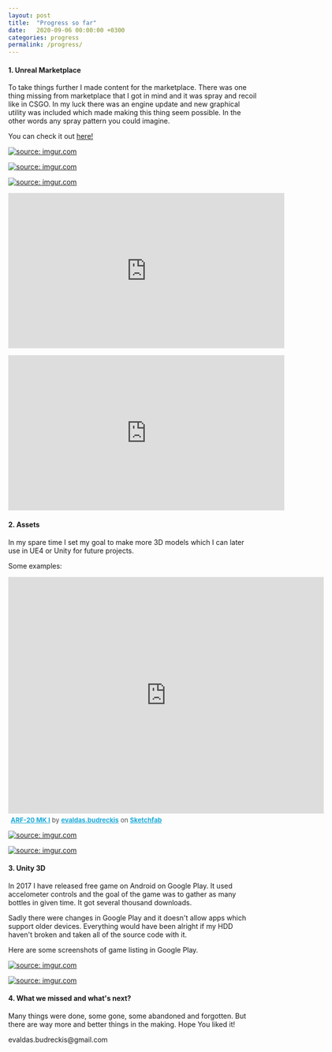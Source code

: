 ```yaml
---
layout: post
title:  "Progress so far"
date:   2020-09-06 00:00:00 +0300
categories: progress
permalink: /progress/
---
```


<h4>1. Unreal Marketplace</h4>
To take things further I made content for the marketplace. 
There was one thing missing from marketplace that I got in mind and it was spray and recoil like in CSGO.
In my luck there was an engine update and new graphical utility was included which made making this thing seem possible.
In the other words any spray pattern you could imagine.
<p>You can check it out <a href="https://www.unrealengine.com/marketplace/en-US/product/spray-pattern-generator-utility">here!</a></p>

<p><a href="https://imgur.com/TWPUOKp"><img src="https://i.imgur.com/TWPUOKp.png" title="source: imgur.com" /></a></p>
<p><a href="https://imgur.com/ahLN37i"><img src="https://i.imgur.com/ahLN37i.png" title="source: imgur.com" /></a></p>
<p><a href="https://imgur.com/2CZ4nBF"><img src="https://i.imgur.com/2CZ4nBF.png" title="source: imgur.com" /></a></p>
<p>
  <iframe width="560" height="315" src="https://www.youtube.com/embed/SQzS2Zd8x9c" frameborder="0" allow="accelerometer; autoplay; encrypted-media; gyroscope; picture-in-picture" allowfullscreen></iframe>
</p>
<p>
  <iframe width="560" height="315" src="https://www.youtube.com/embed/4cTF2_rcwKA" frameborder="0" allow="accelerometer; autoplay; encrypted-media; gyroscope; picture-in-picture" allowfullscreen></iframe>
</p>


<h4>2. Assets</h4>
<p>In my spare time I set my goal to make more 3D models which I can later use in UE4 or Unity for future projects.</p>

<p>
 Some examples: 
</p>
<p>
<div class="sketchfab-embed-wrapper"><iframe title="A 3D model" src="https://sketchfab.com/models/f448eb91575d408ca457ed36a52f1491/embed?autospin=0.2&amp;autostart=1&amp;preload=1&amp;ui_controls=1&amp;ui_infos=1&amp;ui_inspector=1&amp;ui_stop=1&amp;ui_watermark=1&amp;ui_watermark_link=1" width="640" height="480" frameborder="0"></iframe>
<p style="font-size: 13px; font-weight: normal; margin: 5px; color: #4a4a4a;"><a style="font-weight: bold; color: #1caad9;" href="https://sketchfab.com/3d-models/arf-20-mk-i-f448eb91575d408ca457ed36a52f1491?utm_medium=embed&amp;utm_source=website&amp;utm_campaign=share-popup" target="_blank" rel="noopener">ARF-20 MK I</a> by <a style="font-weight: bold; color: #1caad9;" href="https://sketchfab.com/evaldas.budreckis?utm_medium=embed&amp;utm_source=website&amp;utm_campaign=share-popup" target="_blank" rel="noopener">evaldas.budreckis</a> on <a style="font-weight: bold; color: #1caad9;" href="https://sketchfab.com?utm_medium=embed&amp;utm_source=website&amp;utm_campaign=share-popup" target="_blank" rel="noopener">Sketchfab</a></p>
</div>
</p>
<p>
  <a href="https://imgur.com/0YDunVO"><img src="https://i.imgur.com/0YDunVO.png" title="source: imgur.com" /></a>
</p>
<p>
  <a href="https://imgur.com/jRXKiUU"><img src="https://i.imgur.com/jRXKiUU.png" title="source: imgur.com" /></a>
</p>

<h4>3. Unity 3D</h4>

<p>
  In 2017 I have released free game on Android on Google Play. It used accelometer controls and the goal of the game was to gather as many bottles in given time. It got several thousand downloads.
</p>
<p>
  Sadly there were changes in Google Play and it doesn't allow apps which support older devices. Everything would have been alright if my HDD haven't broken and taken all of the source code with it.
</p>
<p>
  Here are some screenshots of game listing in Google Play.
</p>
<p>
  <a href="https://imgur.com/jSrWNpw"><img src="https://i.imgur.com/jSrWNpw.png" title="source: imgur.com" /></a>
</p>
<p>
  <a href="https://imgur.com/enxVKAi"><img src="https://i.imgur.com/enxVKAi.png" title="source: imgur.com" /></a>
</p>

<h4>4. What we missed and what's next?</h4>
<p>
  Many things were done, some gone, some abandoned and forgotten. But there are way more and better things in the making. Hope You liked it!
</p>
<p>
  evaldas.budreckis@gmail.com
</p>
